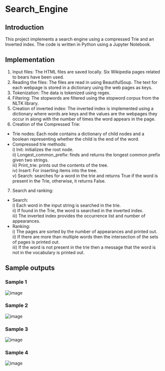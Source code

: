 # Search_Engine

## Introduction
This project implements a search engine using a compressed Trie and an Inverted index.
The code is written in Python using a Jupyter Notebook.

## Implementation
1) Input files: The HTML files are saved locally. Six Wikipedia pages related to bears have
been used.
2) Reading the files: The files are read in using BeautifulSoup. The text for each webpage
is stored in a dictionary using the web pages as keys.
3) Tokenization: The data is tokenized using regex.
4) Filtering: The stopwords are filtered using the stopword corpus from the NLTK library.
5) Creation of inverted index: The inverted index is implemented using a dictionary where
words are keys and the values are the webpages they occur in along with the number of
times the word appears in the page.
6) Creation of the Compressed Trie:
+ Trie nodes: Each node contains a dictionary of child nodes and a boolean
representing whether the child is the end of the word.
+ Compressed trie methods: <br>
i) Init: initializes the root node. <br>
ii) Longest_common_prefix: finds and returns the longest common prefix
given two strings. <br>
iii) Print_trie: prints out the contents of the tree. <br>
iv) Insert: For inserting items into the tree. <br>
v) Search: searches for a word in the trie and returns True if the word is
present in the Trie, otherwise, it returns False. <br>
7) Search and ranking:
+ Search: <br>
i) Each word in the input string is searched in the trie.<br>
ii) If found in the Trie, the word is searched in the inverted index.<br>
iii) The inverted index provides the occurrence list and number of
appearances.<br>
+ Ranking:<br>
i) The pages are sorted by the number of appearances and printed out.<br>
ii) If there are more than multiple words then the intersection of the sets of
pages is printed out.<br>
iii) If the word is not present in the trie then a message that the word is not in the
vocabulary is printed out.<br>

## Sample outputs

### Sample 1
![image](https://github.com/user-attachments/assets/7a324966-f5b7-4cff-acdd-cf0cf0a7e004)

### Sample 2
![image](https://github.com/user-attachments/assets/2a57dba8-9f30-4b70-ae8b-70b8a12c6068)

### Sample 3
![image](https://github.com/user-attachments/assets/86113234-0519-44d1-ab68-1bc8a27454e7)

### Sample 4
![image](https://github.com/user-attachments/assets/cbd332d6-ed59-40d1-a125-ff9da03d7fe0)




